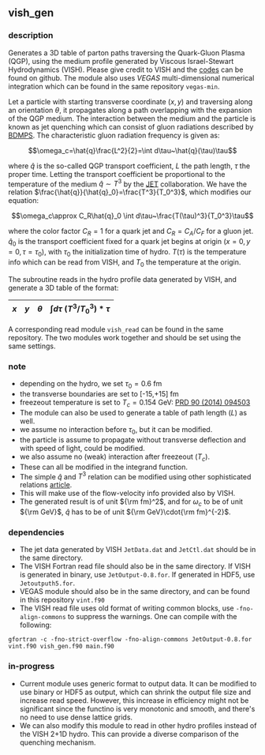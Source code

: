 ## vish_gen

### description

Generates a 3D table of parton paths traversing the Quark-Gluon Plasma (QGP), using the medium profile generated by Viscous Israel-Stewart Hydrodynamics (VISH). Please give credit to VISH and the [codes](https://github.com/chunshen1987/VISHNew) can be found on github. The module also uses *VEGAS* multi-dimensional numerical integration which can be found in the same repository `vegas-min`.

Let a particle with starting transverse coordinate $(x,y)$ and traversing along an orientation $\theta$, it propagates along a path overlapping with the expansion of the QGP medium. The interaction between the medium and the particle is known as jet quenching which can consist of gluon radiations described by [BDMPS](https://doi.org/10.1088/1126-6708/2001/09/033). The characteristic gluon radiation frequency is given as:
```math
\omega_c=\hat{q}\frac{L^2}{2}=\int d\tau~\hat{q}(\tau)\tau
```
where $\hat{q}$ is the so-called QGP transport coefficient, $L$ the path length, $\tau$ the proper time. Letting the transport coefficient be proportional to the temperature of the medium $\hat{q}\sim T^3$ by the [JET](https://doi.org/10.1103/PhysRevC.90.014909) collaboration. We have the relation $\frac{\hat{q}}{\hat{q}_0}=\frac{T^3}{T_0^3}$, which modifies our equation:
```math
\omega_c\approx C_R\hat{q}_0 \int d\tau~\frac{T(\tau)^3}{T_0^3}\tau
```
where the color factor $C_R=1$ for a quark jet and $C_R=C_A/C_F$ for a gluon jet. $\hat{q}_0$ is the transport coefficient fixed for a quark jet begins at origin $(x=0,y=0,\tau=\tau_0)$, with $\tau_0$ the initialization time of hydro. $T(\tau)$ is the temperature info which can be read from VISH, and $T_0$ the temperature at the origin.

The subroutine reads in the hydro profile data generated by VISH, and generate a 3D table of the format:  

| $x$  | $y$ | $\theta$ | $\int d\tau~(T^3/T_0^3)*\tau$ |
|------|-----|----------|-------------------------------|

A corresponding read module `vish_read` can be found in the same repository. The two modules work together and should be set using the same settings.

### note

- depending on the hydro, we set $\tau_0=0.6$ fm
- the transverse boundaries are set to [-15,+15] fm
- freezeout temperature is set to $T_c=0.154$ GeV: [PRD 90 (2014) 094503](https://doi.org/10.1103/PhysRevD.109.034025)
- The module can also be used to generate a table of path length ($L$) as well.
- we assume no interaction before $\tau_0$, but it can be modified.
- the particle is assume to propagate without transverse deflection and with speed of light, could be modified.
- we also assume no (weak) interaction after freezeout ($T_c$).
- These can all be modified in the integrand function.
- The simple $\hat{q}$ and $T^3$ relation can be modified using other sophisticated relations [article](https://doi.org/10.1007/s41365-024-01492-4).
- This will make use of the flow-velocity info provided also by VISH.
- The generated result is of unit ${\rm fm}^2$, and for $\omega_c$ to be of unit ${\rm GeV}$, $\hat{q}$ has to be of unit ${\rm GeV}\cdot{\rm fm}^{-2}$.

### dependencies

- The jet data generated by VISH `JetData.dat` and `JetCtl.dat` should be in the same directory.
- The VISH Fortran read file should also be in the same directory. If VISH is generated in binary, use `JetOutput-0.8.for`. If generated in HDF5, use `Jetoutputh5.for`.
- VEGAS module should also be in the same directory, and can be found in this repository `vint.f90`
- The VISH read file uses old format of writing common blocks, use `-fno-align-commons` to suppress the warnings.
One can compile with the following:
```
gfortran -c -fno-strict-overflow -fno-align-commons JetOutput-0.8.for vint.f90 vish_gen.f90 main.f90
```

### in-progress

- Current module uses generic format to output data. It can be modified to use binary or HDF5 as output, which can shrink the output file size and increase read speed. 
However, this increase in efficiency might not be significant since the functino is very monotonic and smooth, and there's no need to use dense lattice grids.
- We can also modify this module to read in other hydro profiles instead of the VISH 2+1D hydro. This can provide a diverse comparison of the quenching mechanism.
